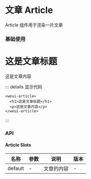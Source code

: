 # 文章 Article

Article 组件用于渲染一片文章

### 基础使用

<weui-article>
  <h1>这是文章标题</h1>
  <p>这是文章内容</p>
</weui-article>

::: details 显示代码
```vue
<weui-article>
  <h1>这是文章标题</h1>
  <p>这是文章内容</p>
</weui-article>
```
:::

### API
#### Article Slots
|  名称   | 参数  | 说明 | 版本 |
|  ----  | ----  | ----- | ---- |
| default  | - | 文章的内容 | - |